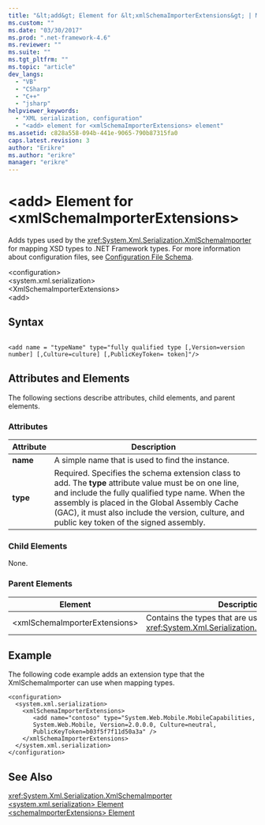 ```yaml
---
title: "&lt;add&gt; Element for &lt;xmlSchemaImporterExtensions&gt; | Microsoft Docs"
ms.custom: ""
ms.date: "03/30/2017"
ms.prod: ".net-framework-4.6"
ms.reviewer: ""
ms.suite: ""
ms.tgt_pltfrm: ""
ms.topic: "article"
dev_langs: 
  - "VB"
  - "CSharp"
  - "C++"
  - "jsharp"
helpviewer_keywords: 
  - "XML serialization, configuration"
  - "<add> element for <xmlSchemaImporterExtensions> element"
ms.assetid: c828a558-094b-441e-9065-790b87315fa0
caps.latest.revision: 3
author: "Erikre"
ms.author: "erikre"
manager: "erikre"
---
```

# &lt;add&gt; Element for &lt;xmlSchemaImporterExtensions&gt;
Adds types used by the <xref:System.Xml.Serialization.XmlSchemaImporter> for mapping XSD types to .NET Framework types. For more information about configuration files, see [Configuration File Schema](../../../docs/framework/configuring-apps/file-schema/configuration-file-schema.md).  
  
 \<configuration>  
\<system.xml.serialization>  
\<XmlSchemaImporterExtensions>  
\<add>  
  
## Syntax  
  
```  
  
<add name = "typeName" type="fully qualified type [,Version=version number] [,Culture=culture] [,PublicKeyToken= token]"/>  
```  
  
## Attributes and Elements  
 The following sections describe attributes, child elements, and parent elements.  
  
### Attributes  
  
|Attribute|Description|  
|---------------|-----------------|  
|**name**|A simple name that is used to find the instance.|  
|**type**|Required. Specifies the schema  extension class to add. The **type** attribute value must be on one line, and include the fully qualified type name. When the assembly is placed in the Global Assembly Cache (GAC), it must also include the version, culture, and public key token of the signed assembly.|  
  
### Child Elements  
 None.  
  
### Parent Elements  
  
|Element|Description|  
|-------------|-----------------|  
|\<xmlSchemaImporterExtensions>|Contains the types that are used by the <xref:System.Xml.Serialization.XmlSchemaImporter>.|  
  
## Example  
 The following code example adds an extension type that the XmlSchemaImporter can use when mapping types.  
  
```  
<configuration>  
  <system.xml.serialization>  
    <xmlSchemaImporterExtensions>  
       <add name="contoso" type="System.Web.Mobile.MobileCapabilities,   
       System.Web.Mobile, Version=2.0.0.0, Culture=neutral,   
       PublicKeyToken=b03f5f7f11d50a3a" />   
    </xmlSchemaImporterExtensions>  
  </system.xml.serialization>  
</configuration>  
```  
  
## See Also  
 <xref:System.Xml.Serialization.XmlSchemaImporter>   
 [\<system.xml.serialization> Element](../../../docs/framework/serialization/system-xml-serialization-element.md)   
 [\<schemaImporterExtensions> Element](../../../docs/framework/serialization/schemaimporterextensions-element.md)